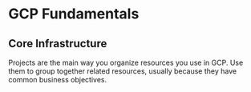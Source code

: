 # GCP Fundamentals

## Core Infrastructure

Projects are the main way you organize resources you use in GCP. Use them to group together related resources, usually because they have common business objectives.
